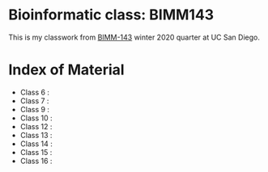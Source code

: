 # Bioinformatic class: BIMM143

This is my classwork from [BIMM-143](https://github.com/jyp018/bimm143) winter 2020 quarter at UC San Diego.

# Index of Material 

- Class 6 : 
- Class 7 :
- Class 9 :
- Class 10 :
- Class 12 :
- Class 13 :
- Class 14 :
- Class 15 :
- Class 16 :
